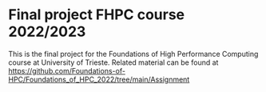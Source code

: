 # Final project FHPC course 2022/2023

This is the final project for the Foundations of High Performance Computing course at University of Trieste. Related material can be found at
https://github.com/Foundations-of-HPC/Foundations_of_HPC_2022/tree/main/Assignment
